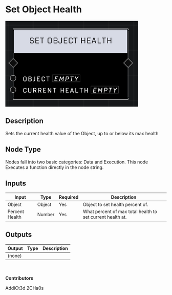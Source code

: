 # Set Object Health
![](../../../.gitbook/assets/set-object-health.png)
## Description
Sets the current health value of the Object, up to or below its max health

## Node Type
Nodes fall into two basic categories: Data and Execution. This node Executes a function directly in the node string.

## Inputs
| Input | Type | Required | Description |
|------------------|------------------|----------|--------------------------------------------------------------|
| Object | Object | Yes | Object to set health percent of. |
| Percent Health | Number | Yes | What percent of max total health to set current health at. |


## Outputs
| Output | Type | Description |
|------------------|------------------|--------------------------------------------------------------|
| (none) | | |


\
\
**Contributors**

AddiCt3d 2CHa0s